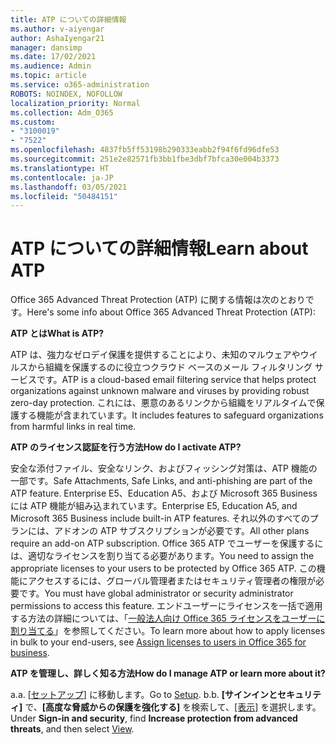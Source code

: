 ```yaml
---
title: ATP についての詳細情報
ms.author: v-aiyengar
author: AshaIyengar21
manager: dansimp
ms.date: 17/02/2021
ms.audience: Admin
ms.topic: article
ms.service: o365-administration
ROBOTS: NOINDEX, NOFOLLOW
localization_priority: Normal
ms.collection: Adm_O365
ms.custom:
- "3100019"
- "7522"
ms.openlocfilehash: 4837fb5ff53198b290333eabb2f94f6fd96dfe53
ms.sourcegitcommit: 251e2e82571fb3bb1fbe3dbf7bfca30e004b3373
ms.translationtype: HT
ms.contentlocale: ja-JP
ms.lasthandoff: 03/05/2021
ms.locfileid: "50484151"
---
```

# <a name="learn-about-atp"></a><span data-ttu-id="16a25-102">ATP についての詳細情報</span><span class="sxs-lookup"><span data-stu-id="16a25-102">Learn about ATP</span></span>

<span data-ttu-id="16a25-103">Office 365 Advanced Threat Protection (ATP) に関する情報は次のとおりです。</span><span class="sxs-lookup"><span data-stu-id="16a25-103">Here's some info about Office 365 Advanced Threat Protection (ATP):</span></span>

<span data-ttu-id="16a25-104">**ATP とは**</span><span class="sxs-lookup"><span data-stu-id="16a25-104">**What is ATP?**</span></span>

<span data-ttu-id="16a25-105">ATP は、強力なゼロデイ保護を提供することにより、未知のマルウェアやウイルスから組織を保護するのに役立つクラウド ベースのメール フィルタリング サービスです。</span><span class="sxs-lookup"><span data-stu-id="16a25-105">ATP is a cloud-based email filtering service that helps protect organizations against unknown malware and viruses by providing robust zero-day protection.</span></span> <span data-ttu-id="16a25-106">これには、悪意のあるリンクから組織をリアルタイムで保護する機能が含まれています。</span><span class="sxs-lookup"><span data-stu-id="16a25-106">It includes features to safeguard organizations from harmful links in real time.</span></span>

<span data-ttu-id="16a25-107">**ATP のライセンス認証を行う方法**</span><span class="sxs-lookup"><span data-stu-id="16a25-107">**How do I activate ATP?**</span></span>

<span data-ttu-id="16a25-108">安全な添付ファイル、安全なリンク、およびフィッシング対策は、ATP 機能の一部です。</span><span class="sxs-lookup"><span data-stu-id="16a25-108">Safe Attachments, Safe Links, and anti-phishing are part of the ATP feature.</span></span> <span data-ttu-id="16a25-109">Enterprise E5、Education A5、および Microsoft 365 Business には ATP 機能が組み込まれています。</span><span class="sxs-lookup"><span data-stu-id="16a25-109">Enterprise E5, Education A5, and Microsoft 365 Business include built-in ATP features.</span></span> <span data-ttu-id="16a25-110">それ以外のすべてのプランには、アドオンの ATP サブスクリプションが必要です。</span><span class="sxs-lookup"><span data-stu-id="16a25-110">All other plans require an add-on ATP subscription.</span></span> <span data-ttu-id="16a25-111">Office 365 ATP でユーザーを保護するには、適切なライセンスを割り当てる必要があります。</span><span class="sxs-lookup"><span data-stu-id="16a25-111">You need to assign the appropriate licenses to your users to be protected by Office 365 ATP.</span></span> <span data-ttu-id="16a25-112">この機能にアクセスするには、グローバル管理者またはセキュリティ管理者の権限が必要です。</span><span class="sxs-lookup"><span data-stu-id="16a25-112">You must have global administrator or security administrator permissions to access this feature.</span></span> <span data-ttu-id="16a25-113">エンドユーザーにライセンスを一括で適用する方法の詳細については、「[一般法人向け Office 365 ライセンスをユーザーに割り当てる](https://go.microsoft.com/fwlink/?linkid=2093435)」を参照してください。</span><span class="sxs-lookup"><span data-stu-id="16a25-113">To learn more about how to apply licenses in bulk to your end-users, see [Assign licenses to users in Office 365 for business](https://go.microsoft.com/fwlink/?linkid=2093435).</span></span>

<span data-ttu-id="16a25-114">**ATP を管理し、詳しく知る方法**</span><span class="sxs-lookup"><span data-stu-id="16a25-114">**How do I manage ATP or learn more about it?**</span></span>

<span data-ttu-id="16a25-115">a.</span><span class="sxs-lookup"><span data-stu-id="16a25-115">a.</span></span> <span data-ttu-id="16a25-116">[[セットアップ](https://go.microsoft.com/fwlink/p/?linkid=2075721)] に移動します。</span><span class="sxs-lookup"><span data-stu-id="16a25-116">Go to [Setup](https://go.microsoft.com/fwlink/p/?linkid=2075721).</span></span>
<span data-ttu-id="16a25-117">b.</span><span class="sxs-lookup"><span data-stu-id="16a25-117">b.</span></span> <span data-ttu-id="16a25-118">**[サインインとセキュリティ]** で、**[高度な脅威からの保護を強化する]** を検索して、[[表示]](https://go.microsoft.com/fwlink/?linkid=2109302) を選択します。</span><span class="sxs-lookup"><span data-stu-id="16a25-118">Under **Sign-in and security**, find **Increase protection from advanced threats**, and then select [View](https://go.microsoft.com/fwlink/?linkid=2109302).</span></span>
